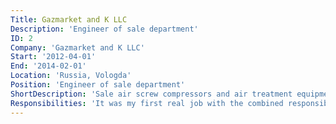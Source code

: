 ```yaml
---
Title: Gazmarket and K LLC
Description: 'Engineer of sale department'
ID: 2
Company: 'Gazmarket and K LLC'
Start: '2012-04-01'
End: '2014-02-01'
Location: 'Russia, Vologda'
Position: 'Engineer of sale department'
ShortDescription: 'Sale air screw compressors and air treatment equipment.'
Responsibilities: 'It was my first real job with the combined responsibilities of a sales manager and an engineer.\nThis company was a manufacturer of equipment containers and a trader of screw air compressors.\n• Selling screw air compressors and air-prepared equipment.\n• Finding new clients and making client base from “Zero” through cold calls, presentations, and meetings.\n• Making documentation on own products (equipment containers).\n• Preparing documentation for tenders on equipment containers.\n• Solving reclamations on own products and finding a decision of a problem.'
---
```


